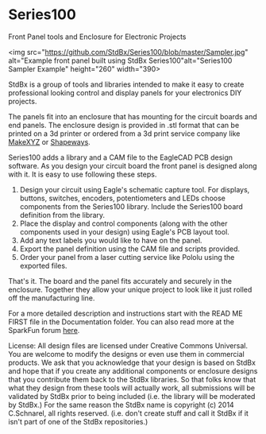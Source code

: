 Series100
=========

Front Panel tools and Enclosure for Electronic Projects

<img src="https://github.com/StdBx/Series100/blob/master/Sampler.jpg" alt="Example front panel built using StdBx Series100"alt="Series100 Sampler Example" height="260" width="390>

StdBx is a group of tools and libraries intended to make it easy to create professional looking control and display panels for your electronics DIY projects.

The panels fit into an enclosure that has mounting for the circuit boards and end panels.  The enclosure design is provided in .stl format that can be printed on a 3d printer or ordered from a 3d print service company like [MakeXYZ](http://www.makexyz.com/) or [Shapeways](http://www.shapeways.com/).

Series100 adds a library and a CAM file to the EagleCAD PCB design software.  As you design your circuit board the front panel is designed along with it.  It is easy to use following these steps.

  1. Design your circuit using Eagle's schematic capture tool.  For displays, buttons, switches, encoders, potentiometers and LEDs choose components from the Series100 library.  Include the Series100 board definition from the library.  
  2. Place the display and control components (along with the other components used in your design) using Eagle's PCB layout tool.  
  3. Add any text labels you would like to have on the panel.  
  4. Export the panel definition using the CAM file and scripts provided.  
  5. Order your panel from a laser cutting service like Pololu using the exported files.

That's it.  The board and the panel fits accurately and securely in the enclosure.  Together they allow your unique project to look like it just rolled off the manufacturing line.

For a more detailed description and instructions start with the READ ME FIRST file in the Documentation folder.  You can also read more at the SparkFun forum [here](https://forum.sparkfun.com/viewtopic.php?f=5&t=39492).

License: All design files are licensed under Creative Commons Universal.  You are welcome to modify the designs or even use them in commercial products.  We ask that you acknowledge that your design is based on StdBx and hope that if you create any additional components or enclosure designs that you contribute them back to the StdBx libraries. So that folks know that what they design from these tools will actually work, all submissions will be validated by StdBx prior to being included (i.e. the library will be moderated by StdBx.)  For the same reason the StdBx name is copyright (c) 2014 C.Schnarel, all rights reserved. (i.e. don't create stuff and call it StdBx if it isn't part of one of the StdBx repositories.)

